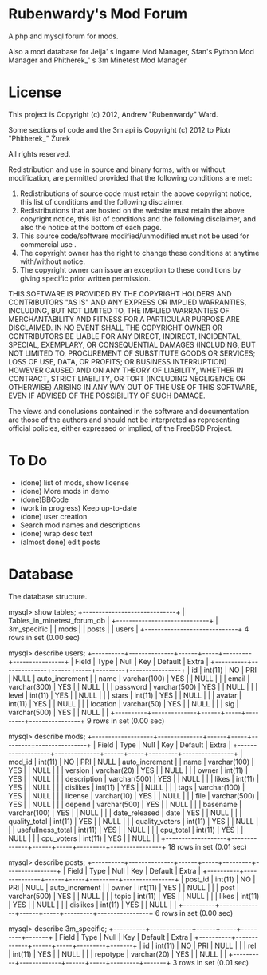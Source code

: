 Rubenwardy's Mod Forum
======================
 
A php and mysql forum for mods.

Also a mod database for Jeija' s Ingame Mod Manager, Sfan's Python Mod Manager and Phitherek_' s 3m Minetest Mod Manager

License
=======

This project is Copyright (c) 2012, Andrew "Rubenwardy" Ward.

Some sections of code and the 3m api is Copyright (c) 2012 to Piotr "Phitherek_" Żurek


All rights reserved.

Redistribution and use in source and binary forms, with or without
modification, are permitted provided that the following conditions are met: 

1. Redistributions of source code must retain the above copyright notice, this
   list of conditions and the following disclaimer. 
2. Redistributions that are hosted on the website must retain the above copyright notice, this
   list of conditions and the following disclaimer, and also the notice at the bottom of each page.
3. This source code/software modified/unmodified must not be used for commercial use .
4. The copyright owner has the right to change these conditions at anytime with/without notice.
5. The copyright owner can issue an exception to these conditions by giving specific prior written permission.

THIS SOFTWARE IS PROVIDED BY THE COPYRIGHT HOLDERS AND CONTRIBUTORS "AS IS" AND
ANY EXPRESS OR IMPLIED WARRANTIES, INCLUDING, BUT NOT LIMITED TO, THE IMPLIED
WARRANTIES OF MERCHANTABILITY AND FITNESS FOR A PARTICULAR PURPOSE ARE
DISCLAIMED. IN NO EVENT SHALL THE COPYRIGHT OWNER OR CONTRIBUTORS BE LIABLE FOR
ANY DIRECT, INDIRECT, INCIDENTAL, SPECIAL, EXEMPLARY, OR CONSEQUENTIAL DAMAGES
(INCLUDING, BUT NOT LIMITED TO, PROCUREMENT OF SUBSTITUTE GOODS OR SERVICES;
LOSS OF USE, DATA, OR PROFITS; OR BUSINESS INTERRUPTION) HOWEVER CAUSED AND
ON ANY THEORY OF LIABILITY, WHETHER IN CONTRACT, STRICT LIABILITY, OR TORT
(INCLUDING NEGLIGENCE OR OTHERWISE) ARISING IN ANY WAY OUT OF THE USE OF THIS
SOFTWARE, EVEN IF ADVISED OF THE POSSIBILITY OF SUCH DAMAGE.

The views and conclusions contained in the software and documentation are those
of the authors and should not be interpreted as representing official policies, 
either expressed or implied, of the FreeBSD Project.

To Do
=====
* (done)  list of mods, show license
* (done) More mods in demo
* (done)BBCode
* (work in progress) Keep up-to-date
* (done) user creation
* Search mod names and descriptions
* (done) wrap desc text
* (almost done) edit posts

Database
========
The database structure.

mysql> show tables;
+-----------------------------+
| Tables_in_minetest_forum_db |
+-----------------------------+
| 3m_specific                 |
| mods                        |
| posts                       |
| users                       |
+-----------------------------+
4 rows in set (0.00 sec)

mysql> describe users;
+----------+--------------+------+-----+---------+----------------+
| Field    | Type         | Null | Key | Default | Extra          |
+----------+--------------+------+-----+---------+----------------+
| id       | int(11)      | NO   | PRI | NULL    | auto_increment |
| name     | varchar(100) | YES  |     | NULL    |                |
| email    | varchar(300) | YES  |     | NULL    |                |
| password | varchar(500) | YES  |     | NULL    |                |
| level    | int(11)      | YES  |     | NULL    |                |
| stars    | int(11)      | YES  |     | NULL    |                |
| avatar   | int(11)      | YES  |     | NULL    |                |
| location | varchar(50)  | YES  |     | NULL    |                |
| sig      | varchar(500) | YES  |     | NULL    |                |
+----------+--------------+------+-----+---------+----------------+
9 rows in set (0.00 sec)

mysql> describe mods;
+-------------------+--------------+------+-----+---------+----------------+
| Field             | Type         | Null | Key | Default | Extra          |
+-------------------+--------------+------+-----+---------+----------------+
| mod_id            | int(11)      | NO   | PRI | NULL    | auto_increment |
| name              | varchar(100) | YES  |     | NULL    |                |
| version           | varchar(20)  | YES  |     | NULL    |                |
| owner             | int(11)      | YES  |     | NULL    |                |
| description       | varchar(500) | YES  |     | NULL    |                |
| likes             | int(11)      | YES  |     | NULL    |                |
| dislikes          | int(11)      | YES  |     | NULL    |                |
| tags              | varchar(100) | YES  |     | NULL    |                |
| license           | varchar(10)  | YES  |     | NULL    |                |
| file              | varchar(500) | YES  |     | NULL    |                |
| depend            | varchar(500) | YES  |     | NULL    |                |
| basename          | varchar(100) | YES  |     | NULL    |                |
| date_released     | date         | YES  |     | NULL    |                |
| quality_total     | int(11)      | YES  |     | NULL    |                |
| quality_voters    | int(11)      | YES  |     | NULL    |                |
| usefullness_total | int(11)      | YES  |     | NULL    |                |
| cpu_total         | int(11)      | YES  |     | NULL    |                |
| cpu_voters        | int(11)      | YES  |     | NULL    |                |
+-------------------+--------------+------+-----+---------+----------------+
18 rows in set (0.01 sec)

mysql> describe posts;
+----------+--------------+------+-----+---------+----------------+
| Field    | Type         | Null | Key | Default | Extra          |
+----------+--------------+------+-----+---------+----------------+
| post_id  | int(11)      | NO   | PRI | NULL    | auto_increment |
| owner    | int(11)      | YES  |     | NULL    |                |
| post     | varchar(500) | YES  |     | NULL    |                |
| topic    | int(11)      | YES  |     | NULL    |                |
| likes    | int(11)      | YES  |     | NULL    |                |
| dislikes | int(11)      | YES  |     | NULL    |                |
+----------+--------------+------+-----+---------+----------------+
6 rows in set (0.00 sec)

mysql> describe 3m_specific;
+----------+-------------+------+-----+---------+-------+
| Field    | Type        | Null | Key | Default | Extra |
+----------+-------------+------+-----+---------+-------+
| id       | int(11)     | NO   | PRI | NULL    |       |
| rel      | int(11)     | YES  |     | NULL    |       |
| repotype | varchar(20) | YES  |     | NULL    |       |
+----------+-------------+------+-----+---------+-------+
3 rows in set (0.01 sec)